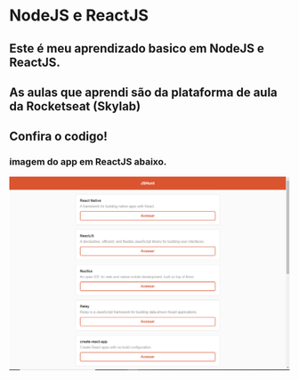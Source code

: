 # NodeJS e ReactJS

## Este é meu aprendizado basico em NodeJS e ReactJS.

## As aulas que aprendi são da plataforma de aula da Rocketseat (Skylab)

## Confira o codigo!

### imagem do app em ReactJS abaixo.

![](https://github.com/JoaoVitorFerreiraJ/Aprendizado/blob/master/Respositorio%20Aprendizado.PNG)
